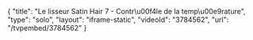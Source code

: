{
    "title": "Le lisseur Satin Hair 7  - Contr\u00f4le de la temp\u00e9rature",
    "type": "solo",
    "layout": "iframe-static",
    "videoId": "3784562",
    "url": "\/tvpembed\/3784562"
}